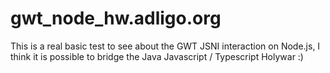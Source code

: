 # gwt_node_hw.adligo.org
This is a real basic test to see about the GWT JSNI interaction on Node.js, I think it is possible to bridge the Java Javascript / Typescript Holywar :)
